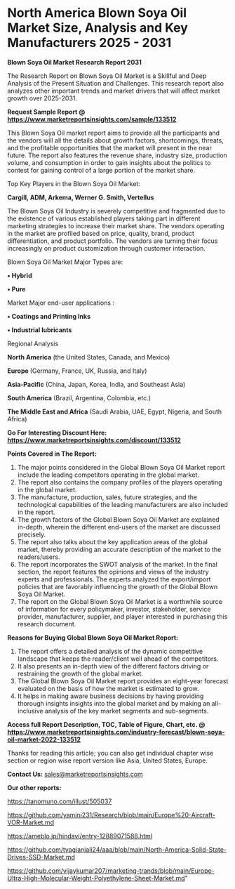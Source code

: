 # North America Blown Soya Oil Market Size, Analysis and Key Manufacturers 2025 - 2031

<strong>Blown Soya Oil Market Research Report 2031</strong>

The Research Report on Blown Soya Oil Market is a Skillful and Deep Analysis of the Present Situation and Challenges. This research report also analyzes other important trends and market drivers that will affect market growth over 2025-2031.

<strong>Request Sample Report @ <a href=https://www.marketreportsinsights.com/sample/133512>https://www.marketreportsinsights.com/sample/133512</a></strong>

This Blown Soya Oil market report aims to provide all the participants and the vendors will all the details about growth factors, shortcomings, threats, and the profitable opportunities that the market will present in the near future. The report also features the revenue share, industry size, production volume, and consumption in order to gain insights about the politics to contest for gaining control of a large portion of the market share.

Top Key Players in the Blown Soya Oil Market:

<strong>Cargill, ADM, Arkema, Werner G. Smith, Vertellus</strong>

The Blown Soya Oil Industry is severely competitive and fragmented due to the existence of various established players taking part in different marketing strategies to increase their market share. The vendors operating in the market are profiled based on price, quality, brand, product differentiation, and product portfolio. The vendors are turning their focus increasingly on product customization through customer interaction.

Blown Soya Oil Market Major Types are:

<strong>• Hybrid

• Pure</strong>

Market Major end-user applications :

<strong>• Coatings and Printing Inks

• Industrial lubricants</strong>

Regional Analysis

</u><strong><b>North America</b></strong> (the United States, Canada, and Mexico)

<strong><b>Europe </b></strong>(Germany, France, UK, Russia, and Italy)

<strong><b>Asia-Pacific</b></strong> (China, Japan, Korea, India, and Southeast Asia)

<strong><b>South America</b></strong> (Brazil, Argentina, Colombia, etc.)

<strong><b>The Middle East and Africa</b></strong> (Saudi Arabia, UAE, Egypt, Nigeria, and South Africa)

<strong>Go For Interesting Discount Here: <a href=https://www.marketreportsinsights.com/discount/133512>https://www.marketreportsinsights.com/discount/133512</a></strong>

<strong>Points Covered in The Report:</strong>
<ol>
  <li>The major points considered in the Global Blown Soya Oil Market report include the leading competitors operating in the global market.</li>
  <li>The report also contains the company profiles of the players operating in the global market.</li>
  <li>The manufacture, production, sales, future strategies, and the technological capabilities of the leading manufacturers are also included in the report.</li>
  <li>The growth factors of the Global Blown Soya Oil Market are explained in-depth, wherein the different end-users of the market are discussed precisely.</li>
  <li>The report also talks about the key application areas of the global market, thereby providing an accurate description of the market to the readers/users.</li>
  <li>The report incorporates the SWOT analysis of the market. In the final section, the report features the opinions and views of the industry experts and professionals. The experts analyzed the export/import policies that are favorably influencing the growth of the Global Blown Soya Oil Market.</li>
  <li>The report on the Global Blown Soya Oil Market is a worthwhile source of information for every policymaker, investor, stakeholder, service provider, manufacturer, supplier, and player interested in purchasing this research document.</li>
</ol>
<strong>Reasons for Buying Global Blown Soya Oil Market Report:</strong>

<ol>
  <li>The report offers a detailed analysis of the dynamic competitive landscape that keeps the reader/client well ahead of the competitors.</li>
  <li>It also presents an in-depth view of the different factors driving or restraining the growth of the global market.</li>
  <li>The Global Blown Soya Oil Market report provides an eight-year forecast evaluated on the basis of how the market is estimated to grow.</li>
  <li>It helps in making aware business decisions by having providing thorough insights insights into the global market and by making an all-inclusive analysis of the key market segments and sub-segments.</li>
</ol>
<strong>Access full Report Description, TOC, Table of Figure, Chart, etc. @ <a href=https://www.marketreportsinsights.com/industry-forecast/blown-soya-oil-market-2022-133512>https://www.marketreportsinsights.com/industry-forecast/blown-soya-oil-market-2022-133512</a></strong>


Thanks for reading this article; you can also get individual chapter wise section or region wise report version like Asia, United States, Europe.

<strong>Contact Us:</strong>
sales@marketreportsinsights.com

<strong>Our other reports:</strong>

<a href=https://tanomuno.com/illust/505037>https://tanomuno.com/illust/505037</a>

<a href=https://github.com/yamini231/Research/blob/main/Europe%20-Aircraft-VOR-Market.md>https://github.com/yamini231/Research/blob/main/Europe%20-Aircraft-VOR-Market.md</a>

<a href=https://ameblo.jp/hindavi/entry-12889071588.html>https://ameblo.jp/hindavi/entry-12889071588.html</a>

<a href=https://github.com/tyagianjali24/aaa/blob/main/North-America-Solid-State-Drives-SSD-Market.md>https://github.com/tyagianjali24/aaa/blob/main/North-America-Solid-State-Drives-SSD-Market.md</a>

<a href=https://github.com/vijaykumar207/marketing-trands/blob/main/Europe-Ultra-High-Molecular-Weight-Polyethylene-Sheet-Market.md>https://github.com/vijaykumar207/marketing-trands/blob/main/Europe-Ultra-High-Molecular-Weight-Polyethylene-Sheet-Market.md</a>"
